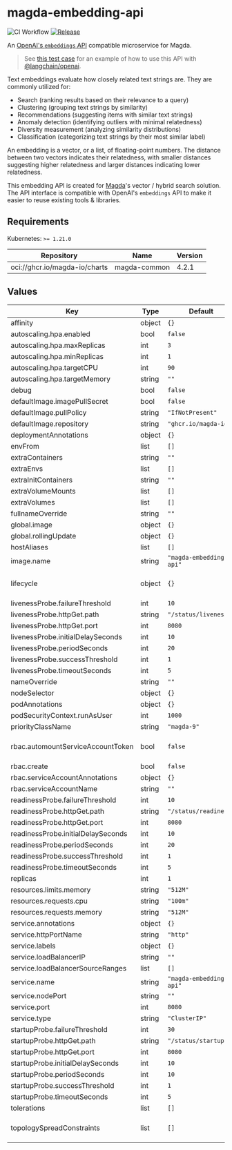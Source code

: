 # magda-embedding-api

![CI Workflow](https://github.com/magda-io/magda-embedding-api/actions/workflows/main.yml/badge.svg?branch=main) [![Release](https://img.shields.io/github/release/magda-io/magda-embedding-api.svg)](https://github.com/magda-io/magda-embedding-api/releases)

An [OpenAI's `embeddings` API](https://platform.openai.com/docs/api-reference/embeddings/create) compatible microservice for Magda.

> See [this test case](./test/integration.test.ts) for an example of how to use this API with [@langchain/openai](https://www.npmjs.com/package/@langchain/openai).

Text embeddings evaluate how closely related text strings are. They are commonly utilized for:

- Search (ranking results based on their relevance to a query)
- Clustering (grouping text strings by similarity)
- Recommendations (suggesting items with similar text strings)
- Anomaly detection (identifying outliers with minimal relatedness)
- Diversity measurement (analyzing similarity distributions)
- Classification (categorizing text strings by their most similar label)

An embedding is a vector, or a list, of floating-point numbers. The distance between two vectors indicates their relatedness, with smaller distances suggesting higher relatedness and larger distances indicating lower relatedness.

This embedding API is created for [Magda](https://github.com/magda-io/magda)'s vector / hybrid search solution. The API interface is compatible with OpenAI's `embeddings` API to make it easier to reuse existing tools & libraries.

## Requirements

Kubernetes: `>= 1.21.0`

| Repository                    | Name         | Version |
| ----------------------------- | ------------ | ------- |
| oci://ghcr.io/magda-io/charts | magda-common | 4.2.1   |

## Values

| Key                                | Type   | Default                 | Description                                                                                                                        |
| ---------------------------------- | ------ | ----------------------- | ---------------------------------------------------------------------------------------------------------------------------------- |
| affinity                           | object | `{}`                    |                                                                                                                                    |
| autoscaling.hpa.enabled            | bool   | `false`                 |                                                                                                                                    |
| autoscaling.hpa.maxReplicas        | int    | `3`                     |                                                                                                                                    |
| autoscaling.hpa.minReplicas        | int    | `1`                     |                                                                                                                                    |
| autoscaling.hpa.targetCPU          | int    | `90`                    |                                                                                                                                    |
| autoscaling.hpa.targetMemory       | string | `""`                    |                                                                                                                                    |
| debug                              | bool   | `false`                 |                                                                                                                                    |
| defaultImage.imagePullSecret       | bool   | `false`                 |                                                                                                                                    |
| defaultImage.pullPolicy            | string | `"IfNotPresent"`        |                                                                                                                                    |
| defaultImage.repository            | string | `"ghcr.io/magda-io"`    |                                                                                                                                    |
| deploymentAnnotations              | object | `{}`                    |                                                                                                                                    |
| envFrom                            | list   | `[]`                    |                                                                                                                                    |
| extraContainers                    | string | `""`                    |                                                                                                                                    |
| extraEnvs                          | list   | `[]`                    |                                                                                                                                    |
| extraInitContainers                | string | `""`                    |                                                                                                                                    |
| extraVolumeMounts                  | list   | `[]`                    |                                                                                                                                    |
| extraVolumes                       | list   | `[]`                    |                                                                                                                                    |
| fullnameOverride                   | string | `""`                    |                                                                                                                                    |
| global.image                       | object | `{}`                    |                                                                                                                                    |
| global.rollingUpdate               | object | `{}`                    |                                                                                                                                    |
| hostAliases                        | list   | `[]`                    |                                                                                                                                    |
| image.name                         | string | `"magda-embedding-api"` |                                                                                                                                    |
| lifecycle                          | object | `{}`                    | pod lifecycle policies as outlined here: https://kubernetes.io/docs/concepts/containers/container-lifecycle-hooks/#container-hooks |
| livenessProbe.failureThreshold     | int    | `10`                    |                                                                                                                                    |
| livenessProbe.httpGet.path         | string | `"/status/liveness"`    |                                                                                                                                    |
| livenessProbe.httpGet.port         | int    | `8080`                  |                                                                                                                                    |
| livenessProbe.initialDelaySeconds  | int    | `10`                    |                                                                                                                                    |
| livenessProbe.periodSeconds        | int    | `20`                    |                                                                                                                                    |
| livenessProbe.successThreshold     | int    | `1`                     |                                                                                                                                    |
| livenessProbe.timeoutSeconds       | int    | `5`                     |                                                                                                                                    |
| nameOverride                       | string | `""`                    |                                                                                                                                    |
| nodeSelector                       | object | `{}`                    |                                                                                                                                    |
| podAnnotations                     | object | `{}`                    |                                                                                                                                    |
| podSecurityContext.runAsUser       | int    | `1000`                  |                                                                                                                                    |
| priorityClassName                  | string | `"magda-9"`             |                                                                                                                                    |
| rbac.automountServiceAccountToken  | bool   | `false`                 | Controls whether or not the Service Account token is automatically mounted to /var/run/secrets/kubernetes.io/serviceaccount        |
| rbac.create                        | bool   | `false`                 |                                                                                                                                    |
| rbac.serviceAccountAnnotations     | object | `{}`                    |                                                                                                                                    |
| rbac.serviceAccountName            | string | `""`                    |                                                                                                                                    |
| readinessProbe.failureThreshold    | int    | `10`                    |                                                                                                                                    |
| readinessProbe.httpGet.path        | string | `"/status/readiness"`   |                                                                                                                                    |
| readinessProbe.httpGet.port        | int    | `8080`                  |                                                                                                                                    |
| readinessProbe.initialDelaySeconds | int    | `10`                    |                                                                                                                                    |
| readinessProbe.periodSeconds       | int    | `20`                    |                                                                                                                                    |
| readinessProbe.successThreshold    | int    | `1`                     |                                                                                                                                    |
| readinessProbe.timeoutSeconds      | int    | `5`                     |                                                                                                                                    |
| replicas                           | int    | `1`                     |                                                                                                                                    |
| resources.limits.memory            | string | `"512M"`                |                                                                                                                                    |
| resources.requests.cpu             | string | `"100m"`                |                                                                                                                                    |
| resources.requests.memory          | string | `"512M"`                |                                                                                                                                    |
| service.annotations                | object | `{}`                    |                                                                                                                                    |
| service.httpPortName               | string | `"http"`                |                                                                                                                                    |
| service.labels                     | object | `{}`                    |                                                                                                                                    |
| service.loadBalancerIP             | string | `""`                    |                                                                                                                                    |
| service.loadBalancerSourceRanges   | list   | `[]`                    |                                                                                                                                    |
| service.name                       | string | `"magda-embedding-api"` |                                                                                                                                    |
| service.nodePort                   | string | `""`                    |                                                                                                                                    |
| service.port                       | int    | `8080`                  |                                                                                                                                    |
| service.type                       | string | `"ClusterIP"`           |                                                                                                                                    |
| startupProbe.failureThreshold      | int    | `30`                    |                                                                                                                                    |
| startupProbe.httpGet.path          | string | `"/status/startup"`     |                                                                                                                                    |
| startupProbe.httpGet.port          | int    | `8080`                  |                                                                                                                                    |
| startupProbe.initialDelaySeconds   | int    | `10`                    |                                                                                                                                    |
| startupProbe.periodSeconds         | int    | `10`                    |                                                                                                                                    |
| startupProbe.successThreshold      | int    | `1`                     |                                                                                                                                    |
| startupProbe.timeoutSeconds        | int    | `5`                     |                                                                                                                                    |
| tolerations                        | list   | `[]`                    |                                                                                                                                    |
| topologySpreadConstraints          | list   | `[]`                    | This is the pod topology spread constraints https://kubernetes.io/docs/concepts/workloads/pods/pod-topology-spread-constraints/    |
